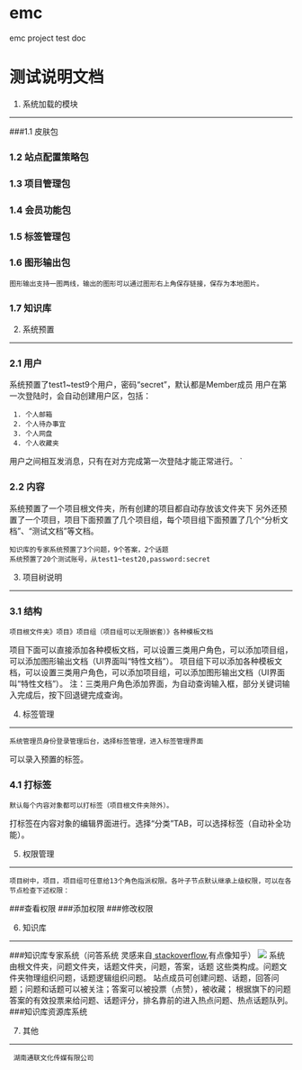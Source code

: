 # emc
emc project test doc

测试说明文档
===============

1.	系统加载的模块
------------------

###1.1	皮肤包
  
### 1.2	站点配置策略包
  
### 1.3	项目管理包
  
### 1.4	会员功能包
  
### 1.5	标签管理包
  
### 1.6	图形输出包

    图形输出支持一图两线，输出的图形可以通过图形右上角保存链接，保存为本地图片。
    
### 1.7	知识库

2.	系统预置
------------

### 2.1	用户
  
   系统预置了test1~test9个用户，密码“secret”，默认都是Member成员
用户在第一次登陆时，会自动创建用户区，包括：

     1.	个人邮箱
     2.	个人待办事宜
     3.	个人网盘
     4.	个人收藏夹
    
   用户之间相互发消息，只有在对方完成第一次登陆才能正常进行。
`
### 2.2	内容
  
  
   系统预置了一个项目根文件夹，所有创建的项目都自动存放该文件夹下
另外还预置了一个项目，项目下面预置了几个项目组，每个项目组下面预置了几个“分析文档”、“测试文档”等文档。

    知识库的专家系统预置了3个问题，9个答案，2个话题
    系统预置了20个测试账号，从test1~test20,password:secret

3.	项目树说明
----------------

### 3.1	结构
  
    项目根文件夹》项目》项目组（项目组可以无限嵌套）》各种模板文档
项目下面可以直接添加各种模板文档，可以设置三类用户角色，可以添加项目组，可以添加图形输出文档（UI界面叫“特性文档”）。
项目组下可以添加各种模板文档，可以设置三类用户角色，可以添加项目组，可以添加图形输出文档（UI界面叫“特性文档”）。
注：三类用户角色添加界面，为自动查询输入框，部分关键词输入完成后，按下回退键完成查询。

4.	标签管理
-------------

    系统管理员身份登录管理后台，选择标签管理，进入标签管理界面
可以录入预置的标签。

### 4.1	打标签
  
    默认每个内容对象都可以打标签（项目根文件夹除外）。
打标签在内容对象的编辑界面进行。选择“分类”TAB，可以选择标签（自动补全功能）。

5. 权限管理
-------------
    项目树中，项目，项目组可任意给13个角色指派权限。各叶子节点默认继承上级权限，可以在各节点检查下述权限：

###查看权限
###添加权限
###修改权限

6. 知识库
------------
###知识库专家系统（问答系统 灵感来自[ stackoverflow](http://stackoverflow.com/),有点像知乎）
![](https://github.com/adam18975257327/emc/blob/master/images/enckb.png)
    系统由根文件夹，问题文件夹，话题文件夹，问题，答案，话题 这些类构成。问题文件夹物理组织问题，话题逻辑组织问题。
    站点成员可创建问题、话题，回答问题；问题和话题可以被关注；答案可以被投票（点赞），被收藏；
    根据旗下的问题答案的有效投票来给问题、话题评分，排名靠前的进入热点问题、热点话题队列。
###知识库资源库系统

7. 其他
----------






                                                  
     湖南通联文化传媒有限公司

